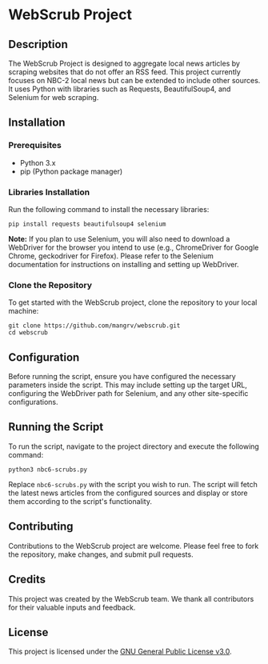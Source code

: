 WebScrub Project
================

Description
-----------

The WebScrub Project is designed to aggregate local news articles by scraping websites that do not offer an RSS feed. This project currently focuses on NBC-2 local news but can be extended to include other sources. It uses Python with libraries such as Requests, BeautifulSoup4, and Selenium for web scraping.

Installation
------------

### Prerequisites

*   Python 3.x
*   pip (Python package manager)

### Libraries Installation

Run the following command to install the necessary libraries:

    pip install requests beautifulsoup4 selenium

**Note:** If you plan to use Selenium, you will also need to download a WebDriver for the browser you intend to use (e.g., ChromeDriver for Google Chrome, geckodriver for Firefox). Please refer to the Selenium documentation for instructions on installing and setting up WebDriver.

### Clone the Repository

To get started with the WebScrub project, clone the repository to your local machine:

    git clone https://github.com/mangrv/webscrub.git
    cd webscrub

Configuration
-------------

Before running the script, ensure you have configured the necessary parameters inside the script. This may include setting up the target URL, configuring the WebDriver path for Selenium, and any other site-specific configurations.

Running the Script
------------------

To run the script, navigate to the project directory and execute the following command:

    python3 nbc6-scrubs.py

Replace `nbc6-scrubs.py` with the script you wish to run. The script will fetch the latest news articles from the configured sources and display or store them according to the script's functionality.

Contributing
------------

Contributions to the WebScrub project are welcome. Please feel free to fork the repository, make changes, and submit pull requests.

Credits
-------

This project was created by the WebScrub team. We thank all contributors for their valuable inputs and feedback.

License
-------

This project is licensed under the [GNU General Public License v3.0](https://www.gnu.org/licenses/gpl-3.0.en.html).